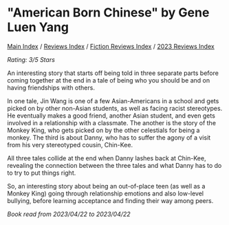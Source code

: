 # "American Born Chinese" by Gene Luen Yang

[Main Index](../../../README.md) / [Reviews Index](../../README.md) / [Fiction Reviews Index](../README.md) / [2023 Reviews Index](README.md)

*Rating: 3/5 Stars*

An interesting story that starts off being told in three separate parts before coming together at the end in a tale of being who you should be and on having friendships with others.

In one tale, Jin Wang is one of a few Asian-Americans in a school and gets picked on by other non-Asian students, as well as facing racist stereotypes. He eventually makes a good friend, another Asian student, and even gets involved in a relationship with a classmate. The another is the story of the Monkey King, who gets picked on by the other celestials for being a monkey. The third is about Danny, who has to suffer the agony of a visit from his very stereotyped cousin, Chin-Kee.

All three tales collide at the end when Danny lashes back at Chin-Kee, revealing the connection between the three tales and what Danny has to do to try to put things right.

So, an interesting story about being an out-of-place teen (as well as a Monkey King) going through relationship emotions and also low-level bullying, before learning acceptance and finding their way among peers.

*Book read from 2023/04/22 to 2023/04/22*
